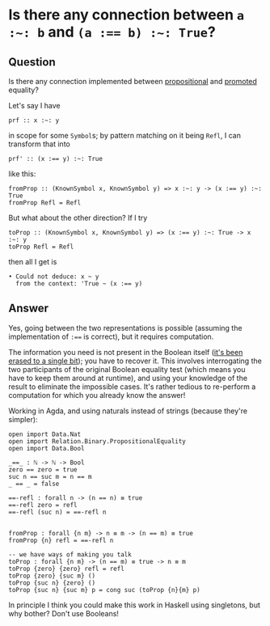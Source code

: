 
# Is there any connection between `a :~: b` and `(a :== b) :~: True`?

## Question
        
Is there any connection implemented between [propositional](https://hackage.haskell.org/package/base-4.9.0.0/docs/Data-Type-Equality.html) and [promoted](https://hackage.haskell.org/package/singletons-2.2/docs/Data-Singletons-Prelude-Eq.html) equality?

Let's say I have

    prf :: x :~: y
    

in scope for some `Symbol`s; by pattern matching on it being `Refl`, I can transform that into

    prf' :: (x :== y) :~: True
    

like this:

    fromProp :: (KnownSymbol x, KnownSymbol y) => x :~: y -> (x :== y) :~: True
    fromProp Refl = Refl
    

But what about the other direction? If I try

    toProp :: (KnownSymbol x, KnownSymbol y) => (x :== y) :~: True -> x :~: y
    toProp Refl = Refl
    

then all I get is

    • Could not deduce: x ~ y
      from the context: 'True ~ (x :== y)

## Answer
        
Yes, going between the two representations is possible (assuming the implementation of `:==` is correct), but it requires computation.

The information you need is not present in the Boolean itself ([it's been erased to a single bit](https://existentialtype.wordpress.com/2011/03/15/boolean-blindness/)); you have to recover it. This involves interrogating the two participants of the original Boolean equality test (which means you have to keep them around at runtime), and using your knowledge of the result to eliminate the impossible cases. It's rather tedious to re-perform a computation for which you already know the answer!

Working in Agda, and using naturals instead of strings (because they're simpler):

    open import Data.Nat
    open import Relation.Binary.PropositionalEquality
    open import Data.Bool
    
    _==_ : ℕ -> ℕ -> Bool
    zero == zero = true
    suc n == suc m = n == m
    _ == _ = false
    
    ==-refl : forall n -> (n == n) ≡ true
    ==-refl zero = refl
    ==-refl (suc n) = ==-refl n
    
    
    fromProp : forall {n m} -> n ≡ m -> (n == m) ≡ true
    fromProp {n} refl = ==-refl n
    
    -- we have ways of making you talk
    toProp : forall {n m} -> (n == m) ≡ true -> n ≡ m
    toProp {zero} {zero} refl = refl
    toProp {zero} {suc m} ()
    toProp {suc n} {zero} ()
    toProp {suc n} {suc m} p = cong suc (toProp {n}{m} p)
    

In principle I think you could make this work in Haskell using singletons, but why bother? Don't use Booleans!
